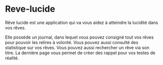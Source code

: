 # Reve-lucide

Rêve lucide est une application qui va vous aidez à atteindre la lucidité dans vos rêves.

Elle possède un journal, dans lequel vous pouvez consigné tout vos rêves pour pouvoir les relires à volonté.
Vous pouvez aussi consulté des statistique sur vos rêves.
Vous pouvez aussi rechercher un rêve via son titre.
La dernière page vous permet de créer des rappel pour vos testes de réalité.
